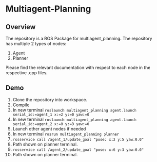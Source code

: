 # Multiagent-Planning
## Overview
The repository is a ROS Package for multiagent_planning. The repository has multiple 2 types of nodes:
1. Agent
2. Planner

Please find the relevant documentation with respect to each node in the respective .cpp files.

## Demo
1. Clone the repository into workspace.
2. Compile
3. In new terminal `roslaunch multiagent_planning agent.launch serial_id:=agent_1 x:=2 y:=0 yaw:=0`
4. In new terminal `roslaunch multiagent_planning agent.launch serial_id:=agent_2 x:=0 y:=3 yaw:=0`
5. Launch other agent nodes if needed
6. In new terminal `rosrun multiagent_planning planner`
7. `rosservice call /agent_1/update_goal "pose: x:2 y:5 yaw:0.0"`
8. Path shown on planner terminal.
9. `rosservice call /agent_2/update_goal "pose: x:6 y:3 yaw:0.0"`
10. Path shown on planner terminal.
